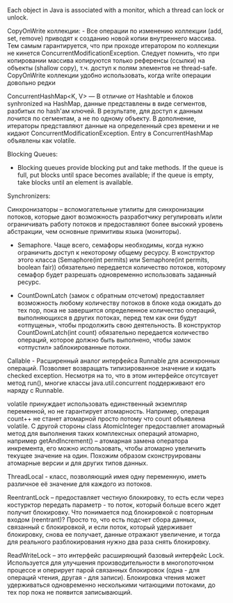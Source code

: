 Each object in Java is associated with a monitor, which a thread can lock or unlock.

CopyOnWrite коллекции: - Все операции по изменению коллекции (add, set, remove) приводят к созданию новой копии внутреннего массива. Тем самым гарантируется, что при проходе итератором по коллекции не кинется ConcurrentModificationException. Следует помнить, что при копировании массива копируются только референсы (ссылки) на объекты (shallow copy), т.ч. доступ к полям элементов не thread-safe. CopyOnWrite коллекции удобно использовать, когда write операции довольно редки

ConcurrentHashMap<K, V>   — В отличие от Hashtable и блоков synhronized на HashMap, данные представлены в виде сегментов, разбитых по hash'ам ключей. В результате, для доступ к данным лочится по сегментам, а не по одному объекту. В дополнение, итераторы представляют данные на определенный срез времени и не кидают ConcurrentModificationException. Entry в ConcurrentHashMap объявлены как volatile. 

Blocking Queues:
 - Blocking queues provide blocking put and take methods. If the queue is full, put blocks until space becomes available; if the queue is empty, take blocks until an element is available. 
 
Synchronizers:

Синхронизаторы – вспомогательные утилиты для синхронизации потоков, которые дают возможность разработчику регулировать и/или ограничивать работу потоков и предоставляют более высокий уровень абстракции, чем основные примитивы языка (мониторы).

- Semaphore. Чаще всего, семафоры необходимы, когда нужно ограничить доступ к некоторому общему ресурсу. В конструктор этого класса (Semaphore(int permits) или Semaphore(int permits, boolean fair)) обязательно передается количество потоков, которому семафор будет разрешать одновременно использовать заданный ресурс.

- CountDownLatch (замок с обратным отсчетом) предоставляет возможность любому количеству потоков в блоке кода ожидать до тех пор, пока не завершится определенное количество операций, выполняющихся в других потоках, перед тем как они будут «отпущены», чтобы продолжить свою деятельность. В конструктор CountDownLatch(int count) обязательно передается количество операций, которое должно быть выполнено, чтобы замок «отпустил» заблокированные потоки.

Callable<V> - Расширенный аналог интерфейса Runnable для асинхронных операций. Позволяет возвращать типизированное значение и кидать checked exception. Несмотря на то, что в этом интерфейсе отсутсвует метод run(), многие классы java.util.concurrent поддерживают его наряду с Runnable.

volatile принуждает использовать единственный экземпляр переменной, но не гарантирует атомарность. Например, операция count++ не станет атомарной просто потому что count объявлена volatile. C другой стороны class AtomicInteger предоставляет атомарный метод для выполнения таких комплексных операций атомарно, например getAndIncrement() – атомарная замена оператора инкремента, его можно использовать, чтобы атомарно увеличить текущее значение на один. Похожим образом сконструированы атомарные версии и для других типов данных.

ThreadLocal - класс, позволяющий имея одну переменную, иметь различное её значение для каждого из потоков.


ReentrantLock – предоставляет честную блокировку, то есть если через костурктор передать параметр - то поток, который больше всего ждет получит  блокировку. Что понимается под блокировкой с повторным входом (reentrant)? Просто то, что есть подсчет сбора данных, связанный с блокировкой, и если поток, который удерживает блокировку, снова ее получает, данные отражают увеличение, и тогда для реального разблокирования нужно два раза снять блокировку.

ReadWriteLock – это интерфейс расширяющий базовый интерфейс Lock. Используется для улучшения производительности в многопоточном процессе и оперирует парой связанных блокировок (одна - для операций чтения, другая - для записи). Блокировка чтения может удерживаться одновременно несколькими читающими потоками, до тех пор пока не появится записывающий.
